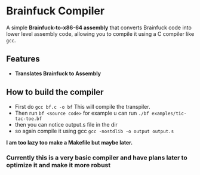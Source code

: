 # Brainfuck Compiler

A simple **Brainfuck-to-x86-64 assembly** that converts Brainfuck code into lower level assembly code, allowing you to compile it using a C compiler like `gcc`.

## Features

- **Translates Brainfuck to Assembly**

## How to build the compiler
 - First do `gcc bf.c -o bf` This will compile the transpiler.
 - Then run `bf <source code>` for example u can run `./bf examples/tic-tac-toe.bf`
- then you can notice output.s file in the dir
- so again compile it using gcc `gcc -nostdlib -o output output.s`

**I am too lazy too make a Makefile but maybe later.**

### Currently this is a very basic compiler and have plans later to optimize it and make it more robust